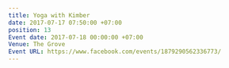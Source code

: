 ```yaml
---
title: Yoga with Kimber
date: 2017-07-17 07:50:00 +07:00
position: 13
Event date: 2017-07-18 00:00:00 +07:00
Venue: The Grove
Event URL: https://www.facebook.com/events/1879290562336773/
---
```


